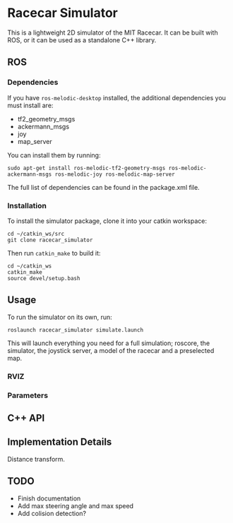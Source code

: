 # Racecar Simulator

This is a lightweight 2D simulator of the MIT Racecar.
It can be built with ROS, or it can be used as a standalone C++ library.

## ROS

### Dependencies

If you have ```ros-melodic-desktop``` installed, the additional dependencies you must install are:

- tf2_geometry_msgs
- ackermann_msgs
- joy
- map_server

You can install them by running:

    sudo apt-get install ros-melodic-tf2-geometry-msgs ros-melodic-ackermann-msgs ros-melodic-joy ros-melodic-map-server

The full list of dependencies can be found in the package.xml file.

### Installation

To install the simulator package, clone it into your catkin workspace:

    cd ~/catkin_ws/src
    git clone racecar_simulator

Then run ```catkin_make``` to build it:

    cd ~/catkin_ws
    catkin_make
    source devel/setup.bash

## Usage

To run the simulator on its own, run:

    roslaunch racecar_simulator simulate.launch

This will launch everything you need for a full simulation; roscore, the simulator, the joystick server, a model of the racecar and a preselected map.

### RVIZ

### Parameters

## C++ API

## Implementation Details

Distance transform.

## TODO

- Finish documentation
- Add max steering angle and max speed
- Add colision detection?
